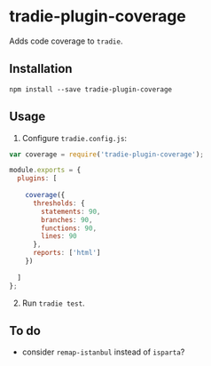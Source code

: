 # tradie-plugin-coverage

Adds code coverage to `tradie`.

## Installation

    npm install --save tradie-plugin-coverage

## Usage

1. Configure `tradie.config.js`:

```js
var coverage = require('tradie-plugin-coverage');

module.exports = {
  plugins: [
    
    coverage({
      thresholds: {
        statements: 90,
        branches: 90,
        functions: 90,
        lines: 90
      },
      reports: ['html']
    })
    
  ]
};
```
2. Run `tradie test`.

## To do
 - consider `remap-istanbul` instead of `isparta`?
